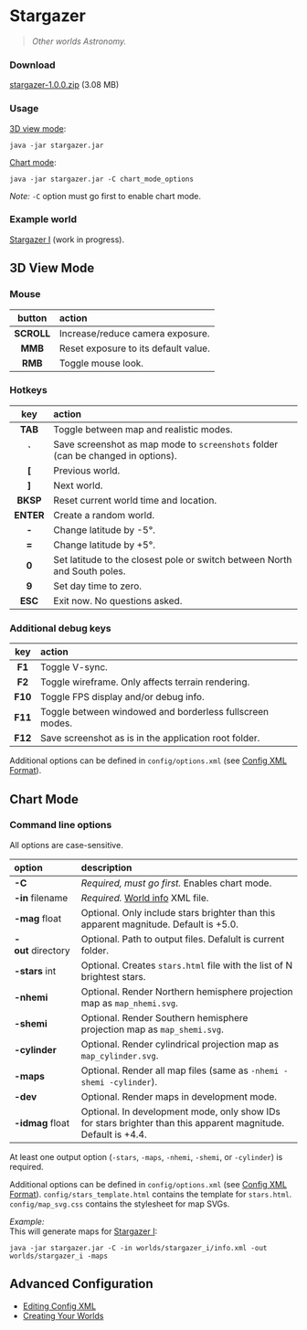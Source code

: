 # Stargazer

> _Other worlds Astronomy._

### Download

[stargazer-1.0.0.zip](https://github.com/AshurAxelR/Stargazer/releases/download/1.0.0/stargazer-1.0.0.zip) (3.08 MB)

### Usage

[3D view mode](#3d-view-mode):

```
java -jar stargazer.jar
```

[Chart mode](#chart-mode):

```
java -jar stargazer.jar -C chart_mode_options
```

_Note:_ `-C` option must go first to enable chart mode.

### Example world

[Stargazer I](https://AshurAxelR.github.io/Stargazer/worlds/stargazer_i/stars.html) (work in progress).



## 3D View Mode

### Mouse

| button | action |
| :---: | :--- |
| **SCROLL** | Increase/reduce camera exposure. |
| **MMB** | Reset exposure to its default value. |
| **RMB** | Toggle mouse look. |

### Hotkeys

| key | action |
| :---: | :--- |
| **TAB** | Toggle between map and realistic modes. |
| **&grave;** | Save screenshot as map mode to `screenshots` folder (can be changed in options). |
| **[** | Previous world. |
| **]** | Next world. |
| **BKSP** | Reset current world time and location. |
| **ENTER** | Create a random world. |
| **-** | Change latitude by -5&deg;. |
| **=** | Change latitude by +5&deg;. |
| **0** | Set latitude to the closest pole or switch between North and South poles. |
| **9** | Set day time to zero. |
| **ESC** | Exit now. No questions asked. |

### Additional debug keys

| key | action |
| :---: | :--- |
| **F1** | Toggle V-sync. |
| **F2** | Toggle wireframe. Only affects terrain rendering. |
| **F10** | Toggle FPS display and/or debug info. |
| **F11** | Toggle between windowed and borderless fullscreen modes. |
| **F12** | Save screenshot as is in the application root folder. |

Additional options can be defined in `config/options.xml` (see [Config XML Format](optionsxml.md)).

## Chart Mode

### Command line options

All options are case-sensitive.

| option | description |
| :--- | :--- |
| **-C** | _Required, must go first._ Enables chart mode. |
| **-in**&nbsp;filename | _Required._ [World info](worldinfoxml.md) XML file. |
| **-mag**&nbsp;float | Optional. Only include stars brighter than this apparent magnitude. Default is +5.0. |
| **-out**&nbsp;directory | Optional. Path to output files. Defalult is current folder. |
| **-stars**&nbsp;int | Optional. Creates `stars.html` file with the list of N brightest stars. |
| **-nhemi** | Optional. Render Northern hemisphere projection map as `map_nhemi.svg`. |
| **-shemi** | Optional. Render Southern hemisphere projection map as `map_shemi.svg`. |
| **-cylinder** | Optional. Render cylindrical projection map as `map_cylinder.svg`. |
| **-maps** | Optional. Render all map files (same as `-nhemi -shemi -cylinder`). |
| **-dev** | Optional. Render maps in development mode. |
| **-idmag**&nbsp;float | Optional. In development mode, only show IDs for stars brighter than this apparent magnitude. Default is +4.4. |

At least one output option (`-stars`, `-maps`, `-nhemi`, `-shemi`, or `-cylinder`) is required.

Additional options can be defined in `config/options.xml` (see [Config XML Format](optionsxml.md)).
`config/stars_template.html` contains the template for `stars.html`.
`config/map_svg.css` contains the stylesheet for map SVGs.

_Example:_  
This will generate maps for [Stargazer I](worlds/stargazer_i/info.xml):
```
java -jar stargazer.jar -C -in worlds/stargazer_i/info.xml -out worlds/stargazer_i -maps
```

## Advanced Configuration

* [Editing Config XML](optionsxml.md)
* [Creating Your Worlds](worldinfoxml.md)
